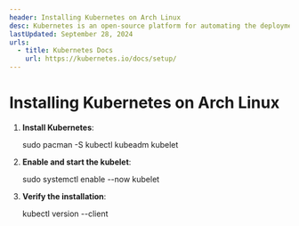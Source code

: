 ```yaml
---
header: Installing Kubernetes on Arch Linux
desc: Kubernetes is an open-source platform for automating the deployment, scaling, and management of containerized applications across clusters of machines.
lastUpdated: September 28, 2024
urls:
  - title: Kubernetes Docs
    url: https://kubernetes.io/docs/setup/
---
```


# Installing Kubernetes on Arch Linux

1. **Install Kubernetes**:
   
   sudo pacman -S kubectl kubeadm kubelet

2. **Enable and start the kubelet**:
   
   sudo systemctl enable --now kubelet

3. **Verify the installation**:
   
   kubectl version --client

